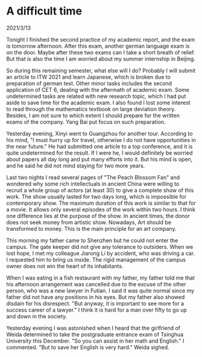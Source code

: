 # A difficult time
2021/3/13

Tonight I finished the second practice of my academic report, and
the exam is tomorrow afternoon. After this exam, another german language exam
is on the door. Maybe after these two exams can I take a short breath of relief.
But that is also the time I am worried about my summer internship in Beijing.

So during this remaining semester, what else will I do? Probably I will submit
an article to ITW 2021 and learn Japanese, which is broken due to preparation
of german test. Other minor tasks includes the second application of CET 6,
dealing with the aftermath of academic exam. Some undetermined tasks are related
with new research topic, which I had put aside to save time for the academic exam.
I also found I lost some interest to read through the mathematics textbook on
large deviation theory. Besides, I am not sure to which extent I should prepare for the
written exams of the company. Yang Bai put focus on such preparation.

Yesterday evening, Xinyi went to Guangzhou for another tour. According to his mind,
"I must hurry up for travel, otherwise I do not have opportunities in the near future."
He had submitted one article to a top conference, and it is quite undetermined for the result.
If I were he, I would definitely be worried about papers all day long and put many efforts
into it. But his mind is open, and he said he did not mind staying for two more years.

Last two nights I read several pages of "The Peach Blossom Fan" and wondered why
some rich intellectuals in ancient China were willing to recruit a whole group of
actors (at least 30) to give a complete show of this work. The show usually lasted
for two days long, which is impossible for contemporary show. The maximum duration
of this work is similar to that for a movie. It allows only several episodes of the work
within two hours. I think one difference lies at the purpose of the show. In ancient
times, the donor does not seek money from artistic show. Nowadays, Art should be
transformed to money. This is the main principle for an art company.

This morning my father came to Shenzhen but he could not enter the campus. The gate keeper
did not give any tolerance to outsiders. When we lost hope, I met my colleague Jiarong Li by accident,
who was driving a car. I requested him to bring us inside. The rigid management of the campus
owner does not win the heart of its inhabitants.

When I was eating in a fish restaurant with my father, my father told me that
his afternoon arrangement was cancelled due to the excuse of the other person, who was a
new lawyer in Futian. I said it was quite normal since my father did not have any positions in his eyes. But my father also showed disdain for his disrespect. "But anyway, it is important to see
more for a success career of a lawyer." I think it is hard for a man over fifty to go up and down
in the society.

Yesterday evening I was astonished when I heard that the girlfriend of Weida determined to
take the postgraduate entrance exam of Tsinghua University this December. "So you can assist in her math and English." I commented. "But to save her English is very hard." Weida sighed.
